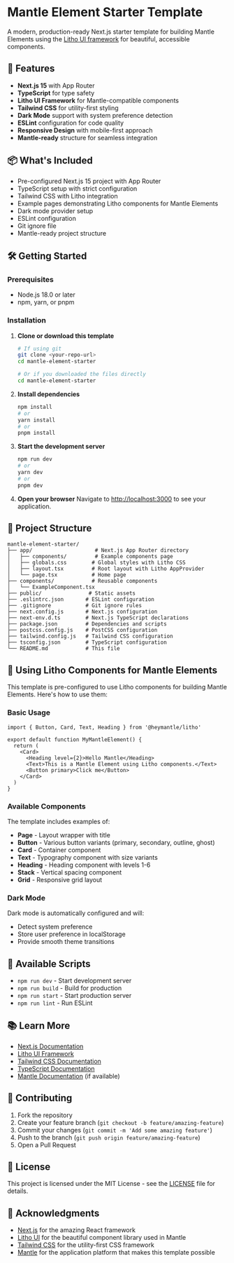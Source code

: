 # Mantle Element Starter Template

A modern, production-ready Next.js starter template for building Mantle Elements using the [Litho UI framework](https://www.npmjs.com/package/@heymantle/litho) for beautiful, accessible components.

## 🚀 Features

- **Next.js 15** with App Router
- **TypeScript** for type safety
- **Litho UI Framework** for Mantle-compatible components
- **Tailwind CSS** for utility-first styling
- **Dark Mode** support with system preference detection
- **ESLint** configuration for code quality
- **Responsive Design** with mobile-first approach
- **Mantle-ready** structure for seamless integration

## 📦 What's Included

- Pre-configured Next.js 15 project with App Router
- TypeScript setup with strict configuration
- Tailwind CSS with Litho integration
- Example pages demonstrating Litho components for Mantle Elements
- Dark mode provider setup
- ESLint configuration
- Git ignore file
- Mantle-ready project structure

## 🛠️ Getting Started

### Prerequisites

- Node.js 18.0 or later
- npm, yarn, or pnpm

### Installation

1. **Clone or download this template**
   ```bash
   # If using git
   git clone <your-repo-url>
   cd mantle-element-starter
   
   # Or if you downloaded the files directly
   cd mantle-element-starter
   ```

2. **Install dependencies**
   ```bash
   npm install
   # or
   yarn install
   # or
   pnpm install
   ```

3. **Start the development server**
   ```bash
   npm run dev
   # or
   yarn dev
   # or
   pnpm dev
   ```

4. **Open your browser**
   Navigate to [http://localhost:3000](http://localhost:3000) to see your application.

## 📁 Project Structure

```
mantle-element-starter/
├── app/                    # Next.js App Router directory
│   ├── components/         # Example components page
│   ├── globals.css        # Global styles with Litho CSS
│   ├── layout.tsx         # Root layout with Litho AppProvider
│   └── page.tsx           # Home page
├── components/            # Reusable components
│   └── ExampleComponent.tsx
├── public/               # Static assets
├── .eslintrc.json       # ESLint configuration
├── .gitignore           # Git ignore rules
├── next.config.js       # Next.js configuration
├── next-env.d.ts        # Next.js TypeScript declarations
├── package.json         # Dependencies and scripts
├── postcss.config.js    # PostCSS configuration
├── tailwind.config.js   # Tailwind CSS configuration
├── tsconfig.json        # TypeScript configuration
└── README.md            # This file
```

## 🎨 Using Litho Components for Mantle Elements

This template is pre-configured to use Litho components for building Mantle Elements. Here's how to use them:

### Basic Usage

```tsx
import { Button, Card, Text, Heading } from '@heymantle/litho'

export default function MyMantleElement() {
  return (
    <Card>
      <Heading level={2}>Hello Mantle</Heading>
      <Text>This is a Mantle Element using Litho components.</Text>
      <Button primary>Click me</Button>
    </Card>
  )
}
```

### Available Components

The template includes examples of:
- **Page** - Layout wrapper with title
- **Button** - Various button variants (primary, secondary, outline, ghost)
- **Card** - Container component
- **Text** - Typography component with size variants
- **Heading** - Heading component with levels 1-6
- **Stack** - Vertical spacing component
- **Grid** - Responsive grid layout

### Dark Mode

Dark mode is automatically configured and will:
- Detect system preference
- Store user preference in localStorage
- Provide smooth theme transitions

## 🎯 Available Scripts

- `npm run dev` - Start development server
- `npm run build` - Build for production
- `npm run start` - Start production server
- `npm run lint` - Run ESLint

## 📚 Learn More

- [Next.js Documentation](https://nextjs.org/docs)
- [Litho UI Framework](https://www.npmjs.com/package/@heymantle/litho)
- [Tailwind CSS Documentation](https://tailwindcss.com/docs)
- [TypeScript Documentation](https://www.typescriptlang.org/docs)
- [Mantle Documentation](https://docs.mantle.com) (if available)

## 🤝 Contributing

1. Fork the repository
2. Create your feature branch (`git checkout -b feature/amazing-feature`)
3. Commit your changes (`git commit -m 'Add some amazing feature'`)
4. Push to the branch (`git push origin feature/amazing-feature`)
5. Open a Pull Request

## 📄 License

This project is licensed under the MIT License - see the [LICENSE](LICENSE) file for details.

## 🙏 Acknowledgments

- [Next.js](https://nextjs.org/) for the amazing React framework
- [Litho UI](https://www.npmjs.com/package/@heymantle/litho) for the beautiful component library used in Mantle
- [Tailwind CSS](https://tailwindcss.com/) for the utility-first CSS framework
- [Mantle](https://mantle.com) for the application platform that makes this template possible
